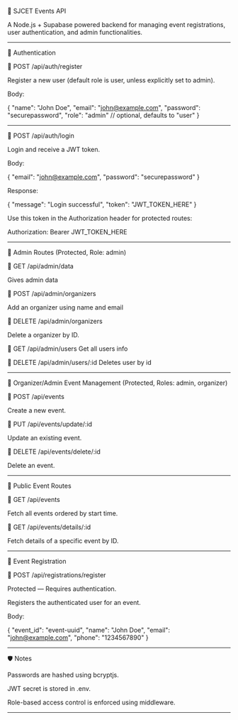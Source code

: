 📘 SJCET Events API

A Node.js + Supabase powered backend for managing event registrations, user authentication, and admin functionalities.


---

🔐 Authentication

🔹 POST /api/auth/register

Register a new user (default role is user, unless explicitly set to admin).

Body:

{
  "name": "John Doe",
  "email": "john@example.com",
  "password": "securepassword",
  "role": "admin" // optional, defaults to "user"
}


---

🔹 POST /api/auth/login

Login and receive a JWT token.

Body:

{
  "email": "john@example.com",
  "password": "securepassword"
}

Response:

{
  "message": "Login successful",
  "token": "JWT_TOKEN_HERE"
}

Use this token in the Authorization header for protected routes:

Authorization: Bearer JWT_TOKEN_HERE


---

👤 Admin Routes (Protected, Role: admin)

🔹 GET /api/admin/data

Gives admin data

🔹 POST /api/admin/organizers

Add an organizer using name and email


🔹 DELETE /api/admin/organizers

Delete a organizer by ID.

🔹 GET /api/admin/users
Get all users info

🔹 DELETE /api/admin/users/:id
Deletes user by id

---

👥 Organizer/Admin Event Management (Protected, Roles: admin, organizer)

🔹 POST /api/events

Create a new event.

🔹 PUT /api/events/update/:id

Update an existing event.

🔹 DELETE /api/events/delete/:id

Delete an event.


---

📅 Public Event Routes

🔹 GET /api/events

Fetch all events ordered by start time.

🔹 GET /api/events/details/:id

Fetch details of a specific event by ID.


---

📝 Event Registration

🔹 POST /api/registrations/register

Protected — Requires authentication.

Registers the authenticated user for an event.

Body:

{
  "event_id": "event-uuid",
  "name": "John Doe",
  "email": "john@example.com",
  "phone": "1234567890"
}


---

🛡️ Notes

Passwords are hashed using bcryptjs.

JWT secret is stored in .env.

Role-based access control is enforced using middleware.



---
